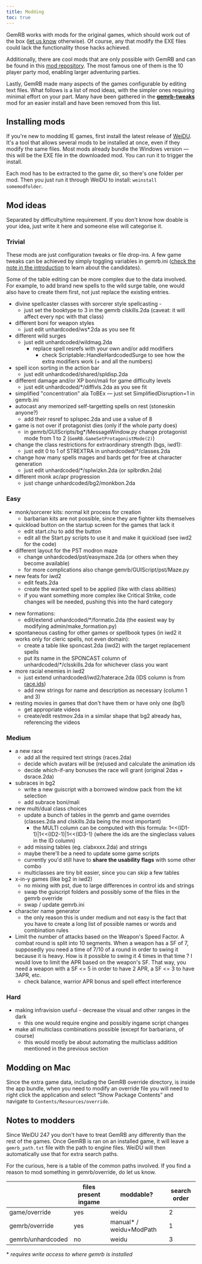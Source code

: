 ```yaml
---
title: Modding
toc: true
---
```


GemRB works with mods for the original games, which should work out of the
box ([let us know](https://github.com/gemrb/gemrb/issues/new/choose) otherwise).
Of course, any that modify the EXE files could lack the functionality those hacks achieved.

Additionally, there are cool mods that are only possible with GemRB and can be found in this
[mod repository](https://github.com/lynxlynxlynx/gemrb-mods). The most famous one of them is
the 10 player party mod, enabling larger adventuring parties.

Lastly, GemRB made many aspects of the games configurable by editing text files. What
follows is a list of mod ideas, with the simpler ones requiring minimal effort on your
part. Many have been gathered in the [**gemrb-tweaks**](https://github.com/lynxlynxlynx/gemrb-mods/tree/master/gemrb-tweaks)
mod for an easier install and have been removed from this list.

## Installing mods

If you're new to modding IE games, first install the latest release of
[WeiDU](https://github.com/WeiDUorg/weidu/releases). It's a tool that allows
several mods to be installed at once, even if they modify the same files. Most
mods already bundle the Windows version — this will be the EXE file in the 
downloaded mod. You can run it to trigger the install.

Each mod has to be extracted to the game dir, so there's one folder per mod.
Then you just run it through WeiDU to install: `weinstall somemodfolder`.

## Mod ideas

Separated by difficulty/time requirement. If you don't know how doable
is your idea, just write it here and someone else will categorise it.

### Trivial

These mods are just configuration tweaks or file drop-ins. A few game
tweaks can be achieved by simply toggling variables in gemrb.ini ([check
the note in the
introduction](https://github.com/gemrb/gemrb/blob/master/gemrb/docs/en/gemrb_ini.txt#L21-L26)
to learn about the candidates).

Some of the table editing can be more complex due to the data involved.
For example, to add brand new spells to the wild surge table, one would
also have to create them first, not just replace the existing entries.

  - divine spellcaster classes with sorcerer style spellcasting -
      - just set the booktype to 3 in the gemrb clskills.2da (caveat: it
        will affect every npc with that class)
  - different boni for weapon styles 
      - just edit unhardcoded/ws\*.2da as you see fit
  - different wild surges
      - just edit unhardcoded/wildmag.2da
          - replace spell resrefs with your own and/or add modifiers
              - check Scriptable::HandleHardcodedSurge to see how the
                extra modifiers work (+ and all the numbers)
  - spell icon sorting in the action bar
      - just edit unhardcoded/shared/spldisp.2da
  - different damage and/or XP boni/mali for game difficulty levels 
      - just edit unhardcoded/\*/difflvls.2da as you see fit
  - simplified "concentration" ala ToBEx — just set
    SimplifiedDisruption=1 in gemrb.ini
  - autocast any memorized self-targetting spells on rest (stoneskin
    anyone?)
      - add their resref to splspec.2da and use a value of 8
  - game is not over if protagonist dies (only if the whole party does)
      - in gemrb/GUIScripts/bg\*/MessageWindow.py change protagonist
        mode from 1 to 2 (`GemRB.GameSetProtagonistMode(2)`)
  - change the class restrictions for extraordinary strength (bgs,
    iwd1):
      - just edit 0 to 1 of STREXTRA in unhardcoded/\*/classes.2da
  - change how many spells mages and bards get for free at character
    generation
      - just edit unhardcoded/\*/splwizkn.2da (or splbrdkn.2da)
  - different monk ac/apr progression
      - just change unhardcoded/bg2/monkbon.2da

### Easy

  - monk/sorcerer kits: normal kit process for creation
      - barbarian kits are not possible, since they are fighter kits
        themselves
  - quickload button on the startup screen for the games that lack it
      - edit start.chu to add the button
      - edit all the Start.py scripts to use it and make it quickload
        (see iwd2 for the code)
  - different layout for the PST modron maze
      - change unhardcoded/pst/easymaze.2da (or others when they become
        available)
      - for more complications also change gemrb/GUIScript/pst/Maze.py
  - new feats for iwd2
    * edit feats.2da
    * create the wanted spell to be applied (like with class abilities)
    * if you want something more complex like Critical Strike, code changes will be needed, pushing this into the hard category
* new formations:
  * edit/extend unhardcoded/*/formatio.2da (the easiest way by modifying admin/make_formation.py)
* spontaneous casting for other games or spellbook types (in iwd2 it works only for cleric spells, not even domain):
  - create a table like sponcast.2da (iwd2) with the target replacement spells
  - put its name in the SPONCAST column of unhardcoded/*/clsskills.2da for whichever class you want
* more racial enemies in iwd2
  * just extend unhardcoded/iwd2/haterace.2da (IDS column is from [race.ids](http://gemrb.org/iesdp/files/ids/iwd2/race.htm))
  * add new strings for name and description as necessary (column 1 and 3)
* resting movies in games that don't have them or have only one (bg1)
  * get appropriate videos
  * create/edit restmov.2da in a similar shape that bg2 already has, referencing the videos
  
### Medium

  - a new race
      - add all the required text strings (races.2da)
      - decide which avatars will be (re)used and calculate the
        animation ids
      - decide which-if-any bonuses the race will grant (original 2das +
        dsrace.2da)
  - subraces in bg2
      - write a new guiscript with a borrowed window pack from the kit
        selection
      - add subrace boni/mali
  - new multi/dual class choices
      - update a bunch of tables in the gemrb and game overrides
        (classes.2da and clskills.2da being the most important)
          - the MULTI column can be computed with this formula:
            1\<\<(ID1-1)|1\<\<(ID2-1)|1\<\<(ID3-1) (where the ids are
            the singleclass values in the ID column)
      - add missing tables (eg. clabxxxx.2da) and strings
      - maybe there'll be a need to update some game scripts
      - currently you'd still have to **share the usability flags** with
        some other combo
      - multiclasses are tiny bit easier, since you can skip a few
        tables
  - x-in-y games (like bg2 in iwd2)
      - no mixing with pst, due to large differences in control ids and
        strings
      - swap the guiscript folders and possibly some of the files in the
        gemrb override
      - swap / update gemrb.ini
  - character name generator
      - the only reason this is under medium and not easy is the fact
        that you have to create a long list of possible names or words
        and combination rules
  - Limit the number of attacks based on the Weapon's Speed Factor. A
    combat round is split into 10 segments. When a weapon has a SF of 7,
    supposedly you need a time of 7/10 of a round in order to swing it
    because it is heavy. How is it possible to swing it 4 times in that
    time ? I would love to limit the APR based on the weapon's SF. That
    way, you need a weapon with a SF \<= 5 in order to have 2 APR, a SF
    \<= 3 to have 3APR, etc.
      - check balance, warrior APR bonus and spell effect interference

### Hard

  - making infravision useful - decrease the visual and other ranges in
    the dark
      - this one would require engine and possibly ingame script changes
  - make all multiclass combinations possible (except for barbarians, of
    course)
      - this would mostly be about automating the multiclass addition
        mentioned in the previous section

## Modding on Mac

Since the extra game data, including the GemRB override directory, is
inside the app bundle, when you need to modify an override file you will
need to right click the application and select “Show Package Contents”
and navigate to `Contents/Resources/override`.

## Notes to modders

Since WeiDU 247 you don't have to treat GemRB any differently than the rest of the games.
Once GemRB is ran on an installed game, it will leave a `gemrb_path.txt` file with the
path to engine files. WeiDU will then automatically use that for extra search paths.

For the curious, here is a table of the common paths involved. If you find a reason to
mod something in gemrb/override, do let us know.

|                   | files present ingame | moddable?                   | search order |
| ----------------- | -------------------- | --------------------------- | ------------ |
| game/override     | yes                  | weidu                       | 2            |
| gemrb/override    | yes                  | manual* / weidu+ModPath | 1            |
| gemrb/unhardcoded | no                   | weidu                       | 3            |

\* *requires write access to where gemrb is installed*
